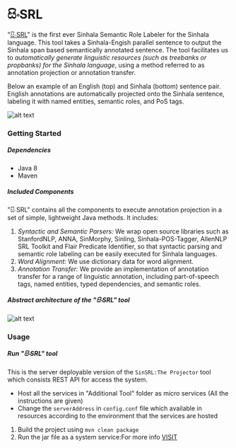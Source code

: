 # සිංSRL

"[සිංSRL](http://www.colips.org/conferences/ialp2020/proceedings/papers/IALP2020_P51.pdf)" is the first ever Sinhala Semantic Role Labeler for the Sinhala language. This tool takes a Sinhala-Engish parallel sentence to output the Sinhala span based semantically annotated sentence. The tool facilitates us to *automatically generate linguistic resources (such as treebanks or propbanks) for the Sinhala language*, using a method referred to as annotation projection or annotation transfer.

Below an example of an English (top) and Sinhala (bottom) sentence pair. English annotations are automatically projected onto the Sinhala sentence, labeling it with named entities, semantic roles, and PoS tags.

![alt text](https://github.com/SandunK/SinSRL/blob/master/images/projection.jpg?raw=true)


### Getting Started

##### Dependencies
   - Java 8
   - Maven
 
##### Included Components

"සිංSRL" contains all the components to execute annotation projection in a set of simple, lightweight Java methods. It includes:

  1. *Syntactic and Semantic Parsers:* We wrap open source libraries such as StanfordNLP, ANNA, SinMorphy, Sinling, Sinhala-POS-Tagger, AllenNLP SRL Toolkit and Flair Predicate Identifier, so that syntactic parsing and semantic role labeling can be easily executed for Sinhala languages.
  2. *Word Alignment:* We use dictionary data for word alignment.
  3. *Annotation Transfer:* We provide an implementation of annotation transfer for a range of linguistic annotation, including part-of-speech tags, named entities, typed dependencies, and semantic roles.

 
##### Abstract architecture of the "සිංSRL" tool

![alt text](https://github.com/SandunK/SinSRL/blob/master/images/architecture.png?raw=true)


### Usage

##### Run "සිංSRL" tool
This is the server deployable version of the `SinSRL:The Projector` tool which consists REST API for access the system.
- Host all the services in "Additional Tool" folder as micro services (All the instructions are given)
- Change the `serverAddress` in `config.conf` file which available in resources according to the environment that the services are hosted

1. Build the project using `mvn clean package`
2. Run the jar file as a system service:For more info [VISIT](https://dzone.com/articles/run-your-java-application-as-a-service-on-ubuntu)

